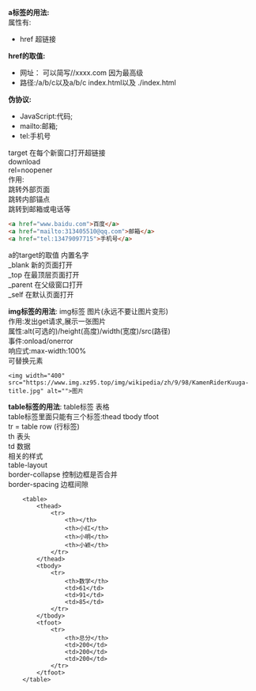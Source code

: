 **a标签的用法:**  
属性有:  
* href 超链接  
 
**href的取值:**  
* 网址： 可以简写//xxxx.com 因为最高级  
* 路径:/a/b/c以及a/b/c index.html以及 ./index.html  

**伪协议:**  
* JavaScript:代码;  
* mailto:邮箱;  
* tel:手机号  

target 在每个新窗口打开超链接  
download  
rel=noopener  
作用:  
跳转外部页面  
跳转内部锚点  
跳转到邮箱或电话等  
  
```html
<a href="www.baidu.com">百度</a>
<a href="mailto:313405510@qq.com">邮箱</a>
<a href="tel:13479097715">手机号</a>
```  
a的target的取值 内置名字  
_blank 新的页面打开  
_top 在最顶层页面打开  
_parent 在父级窗口打开  
_self 在默认页面打开   
  

**img标签的用法**:
img标签 图片(永远不要让图片变形)  
作用:发出get请求,展示一张图片  
属性:alt(可选的)/height(高度)/width(宽度)/src(路径)  
事件:onload/onerror  
响应式:max-width:100%  
可替换元素  

```
<img width="400" src="https://www.img.xz95.top/img/wikipedia/zh/9/98/KamenRiderKuuga-title.jpg" alt="">图片
```
**table标签的用法**:
table标签 表格  
table标签里面只能有三个标签:thead tbody tfoot  
tr = table row (行标签)  
th 表头  
td 数据  
相关的样式  
table-layout  
border-collapse 控制边框是否合并  
border-spacing 边框间隙  
```  
    <table>
        <thead>
            <tr>
                <th></th>
                <th>小红</th>
                <th>小明</th>
                <th>小颖</th>
            </tr>
        </thead>
        <tbody>
            <tr>
                <th>数学</th>
                <td>61</td>
                <td>91</td>
                <td>85</td>
            </tr>
        </tbody>
        <tfoot>
            <tr>
                <th>总分</th>
                <td>200</td>
                <td>200</td>
                <td>200</td>
            </tr>
        </tfoot>
    </table>
```
